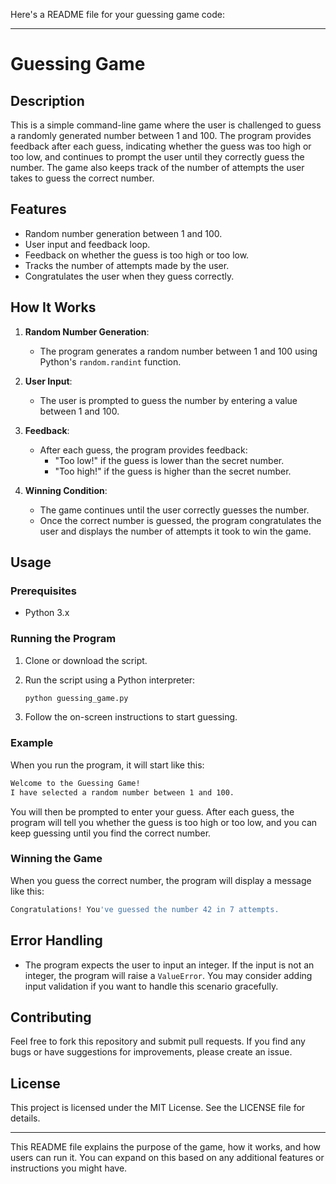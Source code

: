 Here's a README file for your guessing game code:

---

# Guessing Game

## Description

This is a simple command-line game where the user is challenged to guess a randomly generated number between 1 and 100. The program provides feedback after each guess, indicating whether the guess was too high or too low, and continues to prompt the user until they correctly guess the number. The game also keeps track of the number of attempts the user takes to guess the correct number.

## Features

- Random number generation between 1 and 100.
- User input and feedback loop.
- Feedback on whether the guess is too high or too low.
- Tracks the number of attempts made by the user.
- Congratulates the user when they guess correctly.

## How It Works

1. **Random Number Generation**:
   - The program generates a random number between 1 and 100 using Python's `random.randint` function.

2. **User Input**:
   - The user is prompted to guess the number by entering a value between 1 and 100.

3. **Feedback**:
   - After each guess, the program provides feedback:
     - "Too low!" if the guess is lower than the secret number.
     - "Too high!" if the guess is higher than the secret number.

4. **Winning Condition**:
   - The game continues until the user correctly guesses the number.
   - Once the correct number is guessed, the program congratulates the user and displays the number of attempts it took to win the game.

## Usage

### Prerequisites

- Python 3.x

### Running the Program

1. Clone or download the script.
2. Run the script using a Python interpreter:

   ```bash
   python guessing_game.py
   ```

3. Follow the on-screen instructions to start guessing.

### Example

When you run the program, it will start like this:

```bash
Welcome to the Guessing Game!
I have selected a random number between 1 and 100.
```

You will then be prompted to enter your guess. After each guess, the program will tell you whether the guess is too high or too low, and you can keep guessing until you find the correct number.

### Winning the Game

When you guess the correct number, the program will display a message like this:

```bash
Congratulations! You've guessed the number 42 in 7 attempts.
```

## Error Handling

- The program expects the user to input an integer. If the input is not an integer, the program will raise a `ValueError`. You may consider adding input validation if you want to handle this scenario gracefully.

## Contributing

Feel free to fork this repository and submit pull requests. If you find any bugs or have suggestions for improvements, please create an issue.

## License

This project is licensed under the MIT License. See the LICENSE file for details.

---

This README file explains the purpose of the game, how it works, and how users can run it. You can expand on this based on any additional features or instructions you might have.
